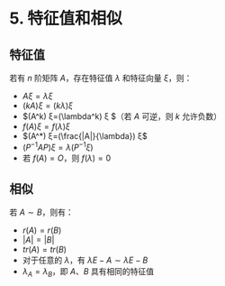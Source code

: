 # 5. 特征值和相似

## 特征值

若有 $n$ 阶矩阵 $A$，存在特征值 $\lambda$ 和特征向量 $ξ$，则：

+ $A ξ=\lambda ξ$
+ $(kA) ξ=(k\lambda) ξ$
+ $(A^k) ξ=(\lambda^k) ξ $（若 $A$ 可逆，则 $k$ 允许负数）
+ $f(A) ξ=f(\lambda) ξ$
+ $(A^*) ξ=(\frac{|A|}{\lambda}) ξ$
+ $(P^{-1}AP) ξ=\lambda(P^{-1} ξ)$
+ 若 $f(A)=O$，则 $f(\lambda)=0$

## 相似

若 $A \sim B$，则有：

+ $r(A)=r(B)$
+ $|A|=|B|$
+ $tr(A)=tr(B)$
+ 对于任意的 $\lambda$，有 $\lambda E-A \sim \lambda E-B$
+ $\lambda_A=\lambda_B$，即 $A、B$ 具有相同的特征值